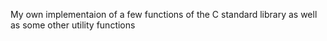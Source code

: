 My own implementaion of a few functions of the C standard library as well as some other utility functions
